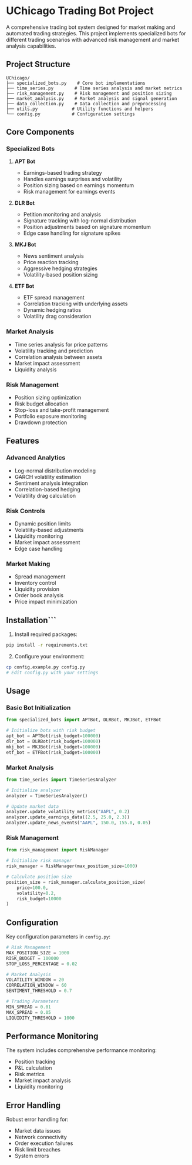# UChicago Trading Bot Project

A comprehensive trading bot system designed for market making and automated trading strategies. This project implements specialized bots for different trading scenarios with advanced risk management and market analysis capabilities.

## Project Structure

```
UChicago/
├── specialized_bots.py    # Core bot implementations
├── time_series.py        # Time series analysis and market metrics
├── risk_management.py    # Risk management and position sizing
├── market_analysis.py    # Market analysis and signal generation
├── data_collection.py    # Data collection and preprocessing
├── utils.py             # Utility functions and helpers
└── config.py            # Configuration settings
```

## Core Components

### Specialized Bots

1. **APT Bot**
   - Earnings-based trading strategy
   - Handles earnings surprises and volatility
   - Position sizing based on earnings momentum
   - Risk management for earnings events

2. **DLR Bot**
   - Petition monitoring and analysis
   - Signature tracking with log-normal distribution
   - Position adjustments based on signature momentum
   - Edge case handling for signature spikes

3. **MKJ Bot**
   - News sentiment analysis
   - Price reaction tracking
   - Aggressive hedging strategies
   - Volatility-based position sizing

4. **ETF Bot**
   - ETF spread management
   - Correlation tracking with underlying assets
   - Dynamic hedging ratios
   - Volatility drag consideration

### Market Analysis

- Time series analysis for price patterns
- Volatility tracking and prediction
- Correlation analysis between assets
- Market impact assessment
- Liquidity analysis

### Risk Management

- Position sizing optimization
- Risk budget allocation
- Stop-loss and take-profit management
- Portfolio exposure monitoring
- Drawdown protection

## Features

### Advanced Analytics
- Log-normal distribution modeling
- GARCH volatility estimation
- Sentiment analysis integration
- Correlation-based hedging
- Volatility drag calculation

### Risk Controls
- Dynamic position limits
- Volatility-based adjustments
- Liquidity monitoring
- Market impact assessment
- Edge case handling

### Market Making
- Spread management
- Inventory control
- Liquidity provision
- Order book analysis
- Price impact minimization

## Installation```

1. Install required packages:
```bash
pip install -r requirements.txt
```

2. Configure your environment:
```bash
cp config.example.py config.py
# Edit config.py with your settings
```

## Usage

### Basic Bot Initialization

```python
from specialized_bots import APTBot, DLRBot, MKJBot, ETFBot

# Initialize bots with risk budget
apt_bot = APTBot(risk_budget=100000)
dlr_bot = DLRBot(risk_budget=100000)
mkj_bot = MKJBot(risk_budget=100000)
etf_bot = ETFBot(risk_budget=100000)
```

### Market Analysis

```python
from time_series import TimeSeriesAnalyzer

# Initialize analyzer
analyzer = TimeSeriesAnalyzer()

# Update market data
analyzer.update_volatility_metrics("AAPL", 0.2)
analyzer.update_earnings_data((2.5, 25.0, 2.3))
analyzer.update_news_events("AAPL", 150.0, 155.0, 0.05)
```

### Risk Management

```python
from risk_management import RiskManager

# Initialize risk manager
risk_manager = RiskManager(max_position_size=1000)

# Calculate position size
position_size = risk_manager.calculate_position_size(
    price=100.0,
    volatility=0.2,
    risk_budget=10000
)
```

## Configuration

Key configuration parameters in `config.py`:

```python
# Risk Management
MAX_POSITION_SIZE = 1000
RISK_BUDGET = 100000
STOP_LOSS_PERCENTAGE = 0.02

# Market Analysis
VOLATILITY_WINDOW = 20
CORRELATION_WINDOW = 60
SENTIMENT_THRESHOLD = 0.7

# Trading Parameters
MIN_SPREAD = 0.01
MAX_SPREAD = 0.05
LIQUIDITY_THRESHOLD = 1000
```

## Performance Monitoring

The system includes comprehensive performance monitoring:

- Position tracking
- P&L calculation
- Risk metrics
- Market impact analysis
- Liquidity monitoring

## Error Handling

Robust error handling for:
- Market data issues
- Network connectivity
- Order execution failures
- Risk limit breaches
- System errors

